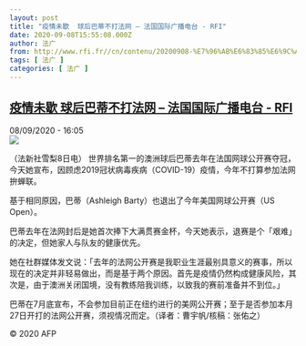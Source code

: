 ```yaml
---
layout: post
title: "疫情未歇  球后巴蒂不打法网 – 法国国际广播电台 - RFI"
date: 2020-09-08T15:55:08.000Z
author: 法广
from: http://www.rfi.fr//cn/contenu/20200908-%E7%96%AB%E6%83%85%E6%9C%AA%E6%AD%87-%E7%90%83%E5%90%8E%E5%B7%B4%E8%92%82%E4%B8%8D%E6%89%93%E6%B3%95%E7%BD%91
tags: [ 法广 ]
categories: [ 法广 ]
---
```

<!--1599580508000-->
[疫情未歇  球后巴蒂不打法网 – 法国国际广播电台 - RFI](http://www.rfi.fr//cn/contenu/20200908-%E7%96%AB%E6%83%85%E6%9C%AA%E6%AD%87-%E7%90%83%E5%90%8E%E5%B7%B4%E8%92%82%E4%B8%8D%E6%89%93%E6%B3%95%E7%BD%91)
------

<div>
<div>08/09/2020 - 16:05</div><img src="https://s.rfi.fr/media/display/88964cde-f1e1-11ea-a2d6-005056a964fe/w:310/p:16x9/spo0010b.200908220503.jpg"><div class="t-content__body u-clearfix"><p>（法新社雪梨8日电）    世界排名第一的澳洲球后巴蒂去年在法国网球公开赛夺冠，今天她宣布，因顾虑2019冠状病毒疾病（COVID-19）疫情，今年不打算参加法网拚蝉联。</p><p>    基于相同原因，巴蒂（Ashleigh Barty）也退出了今年美国网球公开赛（US Open）。</p><p>    巴蒂去年在法网封后是她首次捧下大满贯赛金杯，今天她表示，退赛是个「艰难」的决定，但她家人与队友的健康优先。</p><p>    她在社群媒体发文说：「去年的法网公开赛是我职业生涯最别具意义的赛事，所以现在的决定并非轻易做出，而是基于两个原因。首先是疫情仍然构成健康风险，其次是，由于澳洲关闭国境，没有教练陪我训练，以致我的赛前准备并不到位。」</p><p>    巴蒂在7月底宣布，不会参加目前正在纽约进行的美网公开赛；至于是否参加本月27日开打的法网公开赛，须视情况而定。（译者：曹宇帆/核稿：张佑之）</p><p class="t-copyright">© 2020 AFP</p>        </div>
</div>
